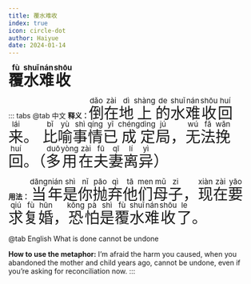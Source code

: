 ```yaml
---
title: 覆水难收
index: true
icon: circle-dot
author: Haiyue
date: 2024-01-14
---
```

<script setup lang="js">
import PinYin from "@PinYin";
</script>

<PinYin/>

<span style="font-size:30px;font-weight:bold;"><ruby>覆<rt>fù</rt></ruby><ruby>水<rt>shuǐ</rt></ruby><ruby>难<rt>nán</rt></ruby><ruby>收<rt>shōu</rt></ruby></span>


::: tabs 
@tab 中文
**释义：** <span style="font-size:30px"><ruby>倒<rt>dǎo</rt></ruby><ruby>在<rt>zài</rt></ruby><ruby>地<rt>dì</rt></ruby><ruby>上<rt>shàng</rt></ruby><ruby>的<rt>de</rt></ruby><ruby>水<rt>shuǐ</rt></ruby><ruby>难<rt>nán</rt></ruby><ruby>收<rt>shōu</rt></ruby><ruby>回<rt>huí</rt></ruby><ruby>来<rt>lái</rt></ruby>。 <ruby>比<rt>bǐ</rt></ruby><ruby>喻<rt>yù</rt></ruby><ruby>事<rt>shì</rt></ruby><ruby>情<rt>qíng</rt></ruby><ruby>已<rt>yǐ</rt></ruby><ruby>成<rt>chéng</rt></ruby><ruby>定<rt>dìng</rt></ruby><ruby>局<rt>jú</rt></ruby>，<ruby>无<rt>wú</rt></ruby><ruby>法<rt>fǎ</rt></ruby><ruby>挽<rt>wǎn</rt></ruby><ruby>回<rt>huí</rt></ruby>。（<ruby>多<rt>duō</rt></ruby><ruby>用<rt>yòng</rt></ruby><ruby>在<rt>zài</rt></ruby><ruby>夫<rt>fū</rt></ruby><ruby>妻<rt>qī</rt></ruby><ruby>离<rt>lí</rt></ruby><ruby>异<rt>yì</rt></ruby>）</span>

**用法：** <span style="font-size:30px"><ruby>当<rt>dāng</rt></ruby><ruby>年<rt>nián</rt></ruby><ruby>是<rt>shì</rt></ruby><ruby>你<rt>nǐ</rt></ruby><ruby>抛<rt>pāo</rt></ruby><ruby>弃<rt>qì</rt></ruby><ruby>他<rt>tā</rt></ruby><ruby>们<rt>men</rt></ruby><ruby>母<rt>mǔ</rt></ruby><ruby>子<rt>zi</rt></ruby>， <ruby>现<rt>xiàn</rt></ruby><ruby>在<rt>zài</rt></ruby><ruby>要<rt>yāo</rt></ruby><ruby>求<rt>qiú</rt></ruby><ruby>复<rt>fù</rt></ruby><ruby>婚<rt>hūn</rt></ruby>，<ruby>恐<rt>kǒng</rt></ruby><ruby>怕<rt>pà</rt></ruby><ruby>是<rt>shì</rt></ruby><ruby>覆<rt>fù</rt></ruby><ruby>水<rt>shuǐ</rt></ruby><ruby>难<rt>nán</rt></ruby><ruby>收<rt>shōu</rt></ruby><ruby>了<rt>le</rt></ruby>。</span>


@tab English
What is done cannot be undone

**How to use the metaphor:** I’m afraid the harm you caused, when you abandoned the mother and child years ago, cannot be undone, even if you’re asking for reconciliation now.
:::
